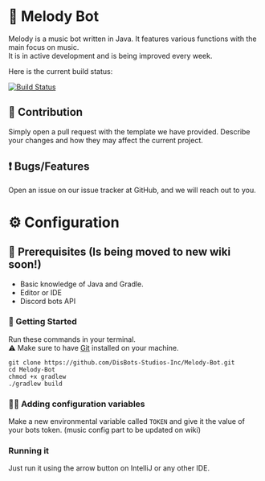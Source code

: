 # 🎵 Melody Bot
Melody is a music bot written in Java. It features various functions with the main focus on music.  
It is in active development and is being improved every week.

Here is the current build status:

[![Build Status](https://travis-ci.com/DisBots-Studios-Inc/Melody-Bot.svg?branch=main)](https://travis-ci.com/DisBots-Studios-Inc/Melody-Bot)

## 🙌 Contribution
Simply open a pull request with the template we have provided. Describe your changes and how they may affect the current project.

## ❗ Bugs/Features
Open an issue on our issue tracker at GitHub, and we will reach out to you.

# ⚙ Configuration

## 🤔 Prerequisites (Is being moved to new wiki soon!)
- Basic knowledge of Java and Gradle.
- Editor or IDE
- Discord bots API

### 🚀 Getting Started
Run these commands in your terminal.  
⚠ Make sure to have [Git](https://git-scm.com/) installed on your machine.
```shell
git clone https://github.com/DisBots-Studios-Inc/Melody-Bot.git
cd Melody-Bot
chmod +x gradlew
./gradlew build
```

### 👩‍💻 Adding configuration variables
Make a new environmental variable called `TOKEN` and give it the value of your bots token. (music config part to be updated on wiki)

### Running it
Just run it using the arrow button on IntelliJ or any other IDE.


